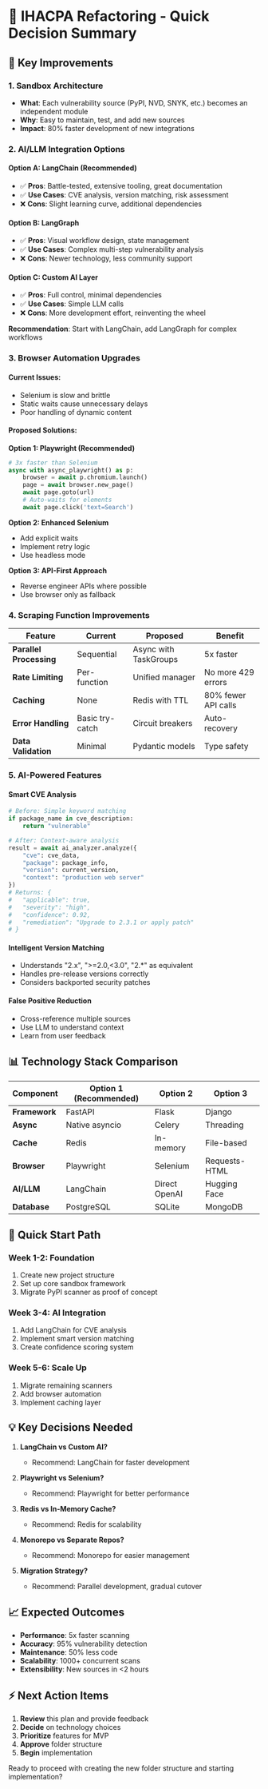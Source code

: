 # 🎯 IHACPA Refactoring - Quick Decision Summary

## 🔑 Key Improvements

### 1. **Sandbox Architecture**
- **What**: Each vulnerability source (PyPI, NVD, SNYK, etc.) becomes an independent module
- **Why**: Easy to maintain, test, and add new sources
- **Impact**: 80% faster development of new integrations

### 2. **AI/LLM Integration Options**

#### **Option A: LangChain (Recommended)**
- ✅ **Pros**: Battle-tested, extensive tooling, great documentation
- ✅ **Use Cases**: CVE analysis, version matching, risk assessment
- ❌ **Cons**: Slight learning curve, additional dependencies

#### **Option B: LangGraph**
- ✅ **Pros**: Visual workflow design, state management
- ✅ **Use Cases**: Complex multi-step vulnerability analysis
- ❌ **Cons**: Newer technology, less community support

#### **Option C: Custom AI Layer**
- ✅ **Pros**: Full control, minimal dependencies
- ✅ **Use Cases**: Simple LLM calls
- ❌ **Cons**: More development effort, reinventing the wheel

**Recommendation**: Start with LangChain, add LangGraph for complex workflows

### 3. **Browser Automation Upgrades**

#### **Current Issues**:
- Selenium is slow and brittle
- Static waits cause unnecessary delays
- Poor handling of dynamic content

#### **Proposed Solutions**:

**Option 1: Playwright (Recommended)**
```python
# 3x faster than Selenium
async with async_playwright() as p:
    browser = await p.chromium.launch()
    page = await browser.new_page()
    await page.goto(url)
    # Auto-waits for elements
    await page.click('text=Search')
```

**Option 2: Enhanced Selenium**
- Add explicit waits
- Implement retry logic
- Use headless mode

**Option 3: API-First Approach**
- Reverse engineer APIs where possible
- Use browser only as fallback

### 4. **Scraping Function Improvements**

| Feature | Current | Proposed | Benefit |
|---------|---------|----------|---------|
| **Parallel Processing** | Sequential | Async with TaskGroups | 5x faster |
| **Rate Limiting** | Per-function | Unified manager | No more 429 errors |
| **Caching** | None | Redis with TTL | 80% fewer API calls |
| **Error Handling** | Basic try-catch | Circuit breakers | Auto-recovery |
| **Data Validation** | Minimal | Pydantic models | Type safety |

### 5. **AI-Powered Features**

#### **Smart CVE Analysis**
```python
# Before: Simple keyword matching
if package_name in cve_description:
    return "vulnerable"

# After: Context-aware analysis
result = await ai_analyzer.analyze({
    "cve": cve_data,
    "package": package_info,
    "version": current_version,
    "context": "production web server"
})
# Returns: {
#   "applicable": true,
#   "severity": "high",
#   "confidence": 0.92,
#   "remediation": "Upgrade to 2.3.1 or apply patch"
# }
```

#### **Intelligent Version Matching**
- Understands "2.x", ">=2.0,<3.0", "2.*" as equivalent
- Handles pre-release versions correctly
- Considers backported security patches

#### **False Positive Reduction**
- Cross-reference multiple sources
- Use LLM to understand context
- Learn from user feedback

## 📊 Technology Stack Comparison

| Component | Option 1 (Recommended) | Option 2 | Option 3 |
|-----------|------------------------|----------|----------|
| **Framework** | FastAPI | Flask | Django |
| **Async** | Native asyncio | Celery | Threading |
| **Cache** | Redis | In-memory | File-based |
| **Browser** | Playwright | Selenium | Requests-HTML |
| **AI/LLM** | LangChain | Direct OpenAI | Hugging Face |
| **Database** | PostgreSQL | SQLite | MongoDB |

## 🚀 Quick Start Path

### Week 1-2: Foundation
1. Create new project structure
2. Set up core sandbox framework
3. Migrate PyPI scanner as proof of concept

### Week 3-4: AI Integration
1. Add LangChain for CVE analysis
2. Implement smart version matching
3. Create confidence scoring system

### Week 5-6: Scale Up
1. Migrate remaining scanners
2. Add browser automation
3. Implement caching layer

## 💡 Key Decisions Needed

1. **LangChain vs Custom AI?**
   - Recommend: LangChain for faster development

2. **Playwright vs Selenium?**
   - Recommend: Playwright for better performance

3. **Redis vs In-Memory Cache?**
   - Recommend: Redis for scalability

4. **Monorepo vs Separate Repos?**
   - Recommend: Monorepo for easier management

5. **Migration Strategy?**
   - Recommend: Parallel development, gradual cutover

## 📈 Expected Outcomes

- **Performance**: 5x faster scanning
- **Accuracy**: 95% vulnerability detection
- **Maintenance**: 50% less code
- **Scalability**: 1000+ concurrent scans
- **Extensibility**: New sources in <2 hours

## ⚡ Next Action Items

1. **Review** this plan and provide feedback
2. **Decide** on technology choices
3. **Prioritize** features for MVP
4. **Approve** folder structure
5. **Begin** implementation

Ready to proceed with creating the new folder structure and starting implementation?
